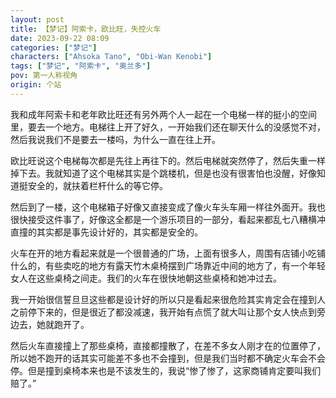 ```yaml
---
layout: post
title: 【梦记】阿索卡，欧比旺，失控火车
date: 2023-09-22 08:09
categories: ["梦记"]
characters: ["Ahsoka Tano", "Obi-Wan Kenobi"]
tags: ["梦记", "阿索卡", "奥兰多"]
pov: 第一人称视角
origin: 个站
---
```


我和成年阿索卡和老年欧比旺还有另外两个人一起在一个电梯一样的挺小的空间里，要去一个地方。电梯往上开了好久，一开始我们还在聊天什么的没感觉不对，然后我说我们不是要去一楼吗，为什么一直在往上开。

欧比旺说这个电梯每次都是先往上再往下的。然后电梯就突然停了，然后失重一样掉下去。我就知道了这个电梯其实是个跳楼机，但是也没有很害怕也没醒，好像知道挺安全的，就扶着栏杆什么的等它停。

然后到了一楼，这个电梯箱子好像又直接变成了像火车头车厢一样往外面开。我也很快接受这件事了，好像这全都是一个游乐项目的一部分，看起来都乱七八糟横冲直撞的其实都是事先设计好的，其实都是安全的。

火车在开的地方看起来就是一个很普通的广场，上面有很多人，周围有店铺小吃铺什么的，有些卖吃的地方有露天竹木桌椅摆到广场靠近中间的地方了，有一个年轻女人在这些桌椅之间走。我们的火车在很快地朝这些桌椅和她冲过去。

我一开始很信誓旦旦这些都是设计好的所以只是看起来很危险其实肯定会在撞到人之前停下来的，但是很近了都没减速，我开始有点慌了就大叫让那个女人快点到旁边去，她就跑开了。

然后火车直接撞上了那些桌椅，直接都撞散了，在差不多女人刚才在的位置停了，所以她不跑开的话其实可能差不多也不会撞到，但是我们当时都不确定火车会不会停。但是撞到桌椅本来也是不该发生的，我说“惨了惨了，这家商铺肯定要叫我们赔了。”
